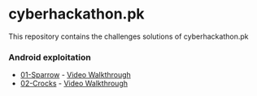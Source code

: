 # cyberhackathon.pk
This repository contains the challenges solutions of cyberhackathon.pk

### Android exploitation
- [01-Sparrow](https://github.com/Anon-Exploiter/cyberhackathon.pk/blob/main/android-exploitation/01-Sparrow/a.java) - [Video Walkthrough](https://www.youtube.com/watch?v=mzX_YVgJ8Og)
- [02-Crocks](https://github.com/Anon-Exploiter/cyberhackathon.pk/blob/main/android-exploitation/02-Crocks/sha1_hashes.py) - [Video Walkthrough](https://www.youtube.com/watch?v=NBYArT4WtU8)
